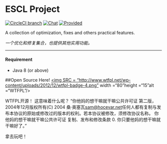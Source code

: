 ESCL Project
===============

[![CircleCI branch](https://img.shields.io/circleci/project/github/GelandiAssociation/EscapeLag/master.svg)](https://circleci.com/gh/Vlvxingze/VLagger/tree/master)
[![Chat](https://img.shields.io/badge/chat-gelandi-blue.svg)](http://www.relatev.com/forum.php?mod=viewthread&tid=167)
[![Provided](https://img.shields.io/badge/release-cloud-yellow.svg)](http://www.relatev.com/files/EscapeLag/EscapeLag.jar)

A collection of optimization, fixes and others practical features.

_一个优化和修复集合，也提供其他实用功能。_

---
#### Requirement
* Java 8 (or above)

##Open Source Here!
<a href="http://www.wtfpl.net/"> <img
       SRC = “http://www.wtfpl.net/wp-content/uploads/2012/12/wtfpl-badge-4.png”
       width =“80”height =“15”alt =“WTFPL”/> </a>
       
WTFPL开源！
这意味着什么呢？
“你他妈的想干嘛就干嘛公共许可证 第二版，2004年12月版权所有(C) 2004 桑·奥塞瓦<sam@hocevar.net>任何人都有复制与发布本协议的原始或修改过的版本的权利。若本协议被修改，须修改协议名称。 你他妈的想干嘛就干嘛公共许可证 复制、发布和修改条款 0. 你只要他妈的想干嘛就干嘛好了。”

拿去玩吧！

